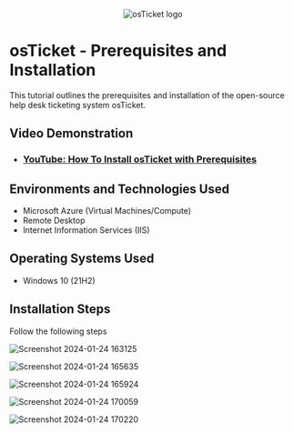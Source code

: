 <p align="center">
<img src="https://i.imgur.com/Clzj7Xs.png" alt="osTicket logo"/>
</p>

<h1>osTicket - Prerequisites and Installation</h1>
This tutorial outlines the prerequisites and installation of the open-source help desk ticketing system osTicket.<br />


<h2>Video Demonstration</h2>

- ### [YouTube: How To Install osTicket with Prerequisites](https://www.youtube.com)

<h2>Environments and Technologies Used</h2>

- Microsoft Azure (Virtual Machines/Compute)
- Remote Desktop
- Internet Information Services (IIS)

<h2>Operating Systems Used </h2>

- Windows 10</b> (21H2)

 
<h2>Installation Steps</h2>
Follow the following steps

![Screenshot 2024-01-24 163125](https://github.com/boluadunbarin/osticket-prereqs3/assets/157642328/e1a8604a-2c8a-4b1c-ba57-05a14dfa977f)

![Screenshot 2024-01-24 165635](https://github.com/boluadunbarin/osticket-prereqs3/assets/157642328/7f6323ba-208d-456f-8b0d-8066757e163e)

![Screenshot 2024-01-24 165924](https://github.com/boluadunbarin/osticket-prereqs3/assets/157642328/405bcc44-10a9-4614-85bb-662792fe7120)

![Screenshot 2024-01-24 170059](https://github.com/boluadunbarin/osticket-prereqs3/assets/157642328/dfa6a8f2-09b5-4aed-8904-064d4a069b89)

![Screenshot 2024-01-24 170220](https://github.com/boluadunbarin/osticket-prereqs3/assets/157642328/3e4fc7f5-a188-47b0-8c24-b1924a02bc28)
